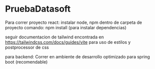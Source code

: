 # PruebaDatasoft

Para correr proyecto react:
instalar node, npm
dentro de carpeta de proyecto comando: npm install (para instalar dependencias)

seguir documentacion de tailwind encontrada en https://tailwindcss.com/docs/guides/vite para uso de estilos y postprocessor de css

para backend:
Correr en ambiente de desarrollo optimizado para spring boot (recomendable)



